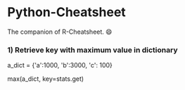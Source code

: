 # Python-Cheatsheet

The companion of R-Cheatsheet. :smile:

### 1) Retrieve key with maximum value in dictionary
a_dict = {'a':1000, 'b':3000, 'c': 100}

max(a_dict, key=stats.get)
<br>

